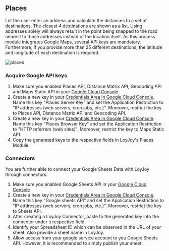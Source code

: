 ## Places

Let the user enter an address and calculate the distances to a set of destinations. The closest 4 destinations are shown as a list. Using addresses solely will always result in the point being snapped to the road nearest to those addresses instead of the location itself. As this process module integrates Google Maps, several API keys are mandatory. Furthermore, if you provide more than 25 different destinations, the latitude and longitude of each destination is required.

![places](https://raw.githubusercontent.com/loyjoy/welcome/master/help/processes/process/subprocesses/places.png)

### Acquire Google API keys
1. Make sure you enabled Places API, Distance Matrix API, Geocoding API and Maps Static API in your [Google Cloud Console](https://console.cloud.google.com/google/maps-apis/api-list)
2. Create a new key in your [Credentials Area in Google Cloud Console](https://console.cloud.google.com/apis/credentials). Name this key "Places Server Key" and set the Application Restriction to "IP addresses (web servers, cron jobs, etc.)". Moreover, restrict the key to Places API, Distance Matrix API and Geocoding API.
3. Create a new key in your [Credentials Area in Google Cloud Console](https://console.cloud.google.com/apis/credentials). Name this key "Places Browser Key" and set the Application Restriction to "HTTP referrers (web sites)". Moreover, restrict the key to Maps Static API.
4. Copy the generated keys to the respective fields in LoyJoy's Places Module.

### Connectors
You are further able to connect your Google Sheets Data with LoyJoy through connectors. 

1. Make sure you enabled Google Sheets API in your [Google Cloud Console](https://console.cloud.google.com/apis/dashboard)
2. Create a new key in your [Credentials Area in Google Cloud Console](https://console.cloud.google.com/apis/credentials). Name this key "Google sheets API" and set the Application Restriction to "IP addresses (web servers, cron jobs, etc.)". Moreover, restrict the key to Sheets API.
3. After creating a LoyJoy Connector, paste to the generated key into the connector under it respective field.
4. Identify your Spreadsheet ID which can be observed in the URL of your sheet. Also provide a sheet name in LoyJoy.
5. Allow access from your google service account to you Google Sheets API. However, it is recommended to simply publish your sheet.
